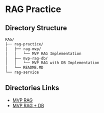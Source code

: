 # RAG Practice

## Directory Structure

```bash
RAG/
├── rag-practice/
│   ├── rag-mvp/
│   │   └── MVP RAG Implementation
│   ├── mvp-rag-db/
│   │   └── MVP RAG with DB Implementation
│   └── README.MD
└── rag-service
```

## Directories Links

- [MVP RAG](https://github.com/jwywoo/RAG/tree/main/rag-practice/rag-mvp)
- [MVP RAG + DB]()